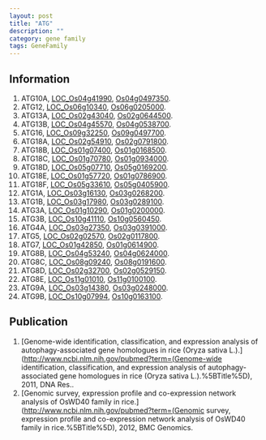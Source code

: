 ```yaml
---
layout: post
title: "ATG"
description: ""
category: gene family
tags: GeneFamily
---
```


## Information
1. ATG10A, [LOC_Os04g41990](http://rice.plantbiology.msu.edu/cgi-bin/ORF_infopage.cgi?orf=LOC_Os04g41990), [Os04g0497350](http://rapdb.dna.affrc.go.jp/viewer/gbrowse_details/irgsp1?name=Os04g0497350).
2. ATG12, [LOC_Os06g10340](http://rice.plantbiology.msu.edu/cgi-bin/ORF_infopage.cgi?orf=LOC_Os06g10340), [Os06g0205000](http://rapdb.dna.affrc.go.jp/viewer/gbrowse_details/irgsp1?name=Os06g0205000).
3. ATG13A, [LOC_Os02g43040](http://rice.plantbiology.msu.edu/cgi-bin/ORF_infopage.cgi?orf=LOC_Os02g43040), [Os02g0644500](http://rapdb.dna.affrc.go.jp/viewer/gbrowse_details/irgsp1?name=Os02g0644500).
4. ATG13B, [LOC_Os04g45570](http://rice.plantbiology.msu.edu/cgi-bin/ORF_infopage.cgi?orf=LOC_Os04g45570), [Os04g0538700](http://rapdb.dna.affrc.go.jp/viewer/gbrowse_details/irgsp1?name=Os04g0538700).
5. ATG16, [LOC_Os09g32250](http://rice.plantbiology.msu.edu/cgi-bin/ORF_infopage.cgi?orf=LOC_Os09g32250), [Os09g0497700](http://rapdb.dna.affrc.go.jp/viewer/gbrowse_details/irgsp1?name=Os09g0497700).
6. ATG18A, [LOC_Os02g54910](http://rice.plantbiology.msu.edu/cgi-bin/ORF_infopage.cgi?orf=LOC_Os02g54910), [Os02g0791800](http://rapdb.dna.affrc.go.jp/viewer/gbrowse_details/irgsp1?name=Os02g0791800).
7. ATG18B, [LOC_Os01g07400](http://rice.plantbiology.msu.edu/cgi-bin/ORF_infopage.cgi?orf=LOC_Os01g07400), [Os01g0168500](http://rapdb.dna.affrc.go.jp/viewer/gbrowse_details/irgsp1?name=Os01g0168500).
8. ATG18C, [LOC_Os01g70780](http://rice.plantbiology.msu.edu/cgi-bin/ORF_infopage.cgi?orf=LOC_Os01g70780), [Os01g0934000](http://rapdb.dna.affrc.go.jp/viewer/gbrowse_details/irgsp1?name=Os01g0934000).
9. ATG18D, [LOC_Os05g07710](http://rice.plantbiology.msu.edu/cgi-bin/ORF_infopage.cgi?orf=LOC_Os05g07710), [Os05g0169200](http://rapdb.dna.affrc.go.jp/viewer/gbrowse_details/irgsp1?name=Os05g0169200).
10. ATG18E, [LOC_Os01g57720](http://rice.plantbiology.msu.edu/cgi-bin/ORF_infopage.cgi?orf=LOC_Os01g57720), [Os01g0786900](http://rapdb.dna.affrc.go.jp/viewer/gbrowse_details/irgsp1?name=Os01g0786900).
11. ATG18F, [LOC_Os05g33610](http://rice.plantbiology.msu.edu/cgi-bin/ORF_infopage.cgi?orf=LOC_Os05g33610), [Os05g0405900](http://rapdb.dna.affrc.go.jp/viewer/gbrowse_details/irgsp1?name=Os05g0405900).
12. ATG1A, [LOC_Os03g16130](http://rice.plantbiology.msu.edu/cgi-bin/ORF_infopage.cgi?orf=LOC_Os03g16130), [Os03g0268200](http://rapdb.dna.affrc.go.jp/viewer/gbrowse_details/irgsp1?name=Os03g0268200).
13. ATG1B, [LOC_Os03g17980](http://rice.plantbiology.msu.edu/cgi-bin/ORF_infopage.cgi?orf=LOC_Os03g17980), [Os03g0289100](http://rapdb.dna.affrc.go.jp/viewer/gbrowse_details/irgsp1?name=Os03g0289100).
14. ATG3A, [LOC_Os01g10290](http://rice.plantbiology.msu.edu/cgi-bin/ORF_infopage.cgi?orf=LOC_Os01g10290), [Os01g0200000](http://rapdb.dna.affrc.go.jp/viewer/gbrowse_details/irgsp1?name=Os01g0200000).
15. ATG3B, [LOC_Os10g41110](http://rice.plantbiology.msu.edu/cgi-bin/ORF_infopage.cgi?orf=LOC_Os10g41110), [Os10g0560450](http://rapdb.dna.affrc.go.jp/viewer/gbrowse_details/irgsp1?name=Os10g0560450).
16. ATG4A, [LOC_Os03g27350](http://rice.plantbiology.msu.edu/cgi-bin/ORF_infopage.cgi?orf=LOC_Os03g27350), [Os03g0391000](http://rapdb.dna.affrc.go.jp/viewer/gbrowse_details/irgsp1?name=Os03g0391000).
17. ATG5, [LOC_Os02g02570](http://rice.plantbiology.msu.edu/cgi-bin/ORF_infopage.cgi?orf=LOC_Os02g02570), [Os02g0117800](http://rapdb.dna.affrc.go.jp/viewer/gbrowse_details/irgsp1?name=Os02g0117800).
18. ATG7, [LOC_Os01g42850](http://rice.plantbiology.msu.edu/cgi-bin/ORF_infopage.cgi?orf=LOC_Os01g42850), [Os01g0614900](http://rapdb.dna.affrc.go.jp/viewer/gbrowse_details/irgsp1?name=Os01g0614900).
19. ATG8B, [LOC_Os04g53240](http://rice.plantbiology.msu.edu/cgi-bin/ORF_infopage.cgi?orf=LOC_Os04g53240), [Os04g0624000](http://rapdb.dna.affrc.go.jp/viewer/gbrowse_details/irgsp1?name=Os04g0624000).
20. ATG8C, [LOC_Os08g09240](http://rice.plantbiology.msu.edu/cgi-bin/ORF_infopage.cgi?orf=LOC_Os08g09240), [Os08g0191600](http://rapdb.dna.affrc.go.jp/viewer/gbrowse_details/irgsp1?name=Os08g0191600).
21. ATG8D, [LOC_Os02g32700](http://rice.plantbiology.msu.edu/cgi-bin/ORF_infopage.cgi?orf=LOC_Os02g32700), [Os02g0529150](http://rapdb.dna.affrc.go.jp/viewer/gbrowse_details/irgsp1?name=Os02g0529150).
22. ATG8E, [LOC_Os11g01010](http://rice.plantbiology.msu.edu/cgi-bin/ORF_infopage.cgi?orf=LOC_Os11g01010), [Os11g0100100](http://rapdb.dna.affrc.go.jp/viewer/gbrowse_details/irgsp1?name=Os11g0100100).
23. ATG9A, [LOC_Os03g14380](http://rice.plantbiology.msu.edu/cgi-bin/ORF_infopage.cgi?orf=LOC_Os03g14380), [Os03g0248000](http://rapdb.dna.affrc.go.jp/viewer/gbrowse_details/irgsp1?name=Os03g0248000).
24. ATG9B, [LOC_Os10g07994](http://rice.plantbiology.msu.edu/cgi-bin/ORF_infopage.cgi?orf=LOC_Os10g07994), [Os10g0163100](http://rapdb.dna.affrc.go.jp/viewer/gbrowse_details/irgsp1?name=Os10g0163100).

## Publication
1. [Genome-wide identification, classification, and expression analysis of autophagy-associated gene homologues in rice (Oryza sativa L.).](http://www.ncbi.nlm.nih.gov/pubmed?term=(Genome-wide identification, classification, and expression analysis of autophagy-associated gene homologues in rice (Oryza sativa L.).%5BTitle%5D), 2011, DNA Res..
2. [Genomic survey, expression profile and co-expression network analysis of OsWD40 family in rice.](http://www.ncbi.nlm.nih.gov/pubmed?term=(Genomic survey, expression profile and co-expression network analysis of OsWD40 family in rice.%5BTitle%5D), 2012, BMC Genomics.


